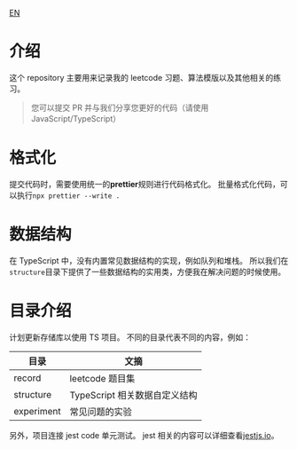 [EN](./README.md)

# 介绍

这个 repository 主要用来记录我的 leetcode 习题、算法模版以及其他相关的练习。

> 您可以提交 PR 并与我们分享您更好的代码（请使用 JavaScript/TypeScript）

# 格式化

提交代码时，需要使用统一的**prettier**规则进行代码格式化。 批量格式化代码，可以执行`npx prettier --write .`

# 数据结构

在 TypeScript 中，没有内置常见数据结构的实现，例如队列和堆栈。 所以我们在`structure`目录下提供了一些数据结构的实用类，方便我在解决问题的时候使用。

# 目录介绍

计划更新存储库以使用 TS 项目。 不同的目录代表不同的内容，例如：

| 目录       | 文摘                          |
| ---------- | ----------------------------- |
| record     | leetcode 题目集               |
| structure  | TypeScript 相关数据自定义结构 |
| experiment | 常见问题的实验                |

另外，项目连接 jest code 单元测试。 jest 相关的内容可以详细查看[jestjs.io](https://jestjs.io/docs/getting-started)。

